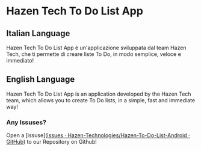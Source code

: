# Hazen Tech To Do List App

## Italian Language

Hazen Tech To Do List App è un'applicazione sviluppata dal team Hazen Tech, che ti permette di creare liste To Do, in modo semplice, veloce e immediato!

## English Language

Hazen Tech To Do List App is an application developed by the Hazen Tech team, which allows you to create To Do lists, in a simple, fast and immediate way!



### Any Issuses?

Open a [issuse]([Issues · Hazen-Technologies/Hazen-To-Do-List-Android · GitHub](https://github.com/Hazen-Technologies/Hazen-To-Do-List-Android/issues)) to our Repository on Github!


